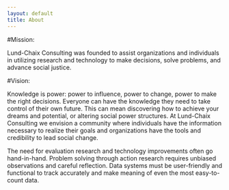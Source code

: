 ```yaml
---
layout: default
title: About
---
```

#Mission:

Lund-Chaix Consulting was founded to assist organizations and individuals in utilizing research and technology to make decisions, solve problems, and advance social justice.

#Vision:

Knowledge is power: power to influence, power to change, power to make the right decisions. Everyone can have the knowledge they need to take control of their own future. This can mean discovering how to achieve your dreams and potential, or altering social power structures. At Lund-Chaix Consulting we envision a community where individuals have the information necessary to realize their goals and organizations have the tools and credibility to lead social change.

The need for evaluation research and technology improvements often go hand-in-hand. Problem solving through action research requires unbiased observations and careful reflection. Data systems must be user-friendly and functional to track accurately and make meaning of even the most easy-to-count data.
